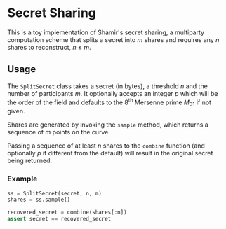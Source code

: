 # Secret Sharing

This is a toy implementation of Shamir's secret sharing, a multiparty computation scheme that splits a secret into _m_ shares and requires any _n_ shares to reconstruct, _n_ ≤ _m_.

## Usage

The `SplitSecret` class takes a secret (in bytes), a threshold _n_ and the number of participants _m_. It optionally accepts an integer _p_ which will be the order of the field and defaults to the 8<sup>th</sup> Mersenne prime _M_<sub>31</sub> if not given.

Shares are generated by invoking the `sample` method, which returns a sequence of _m_ points on the curve.

Passing a sequence of at least _n_ shares to the `combine` function (and optionally _p_ if different from the default) will result in the original secret being returned.

### Example

```python
ss = SplitSecret(secret, n, m)
shares = ss.sample()

recovered_secret = combine(shares[:n])
assert secret == recovered_secret
```
